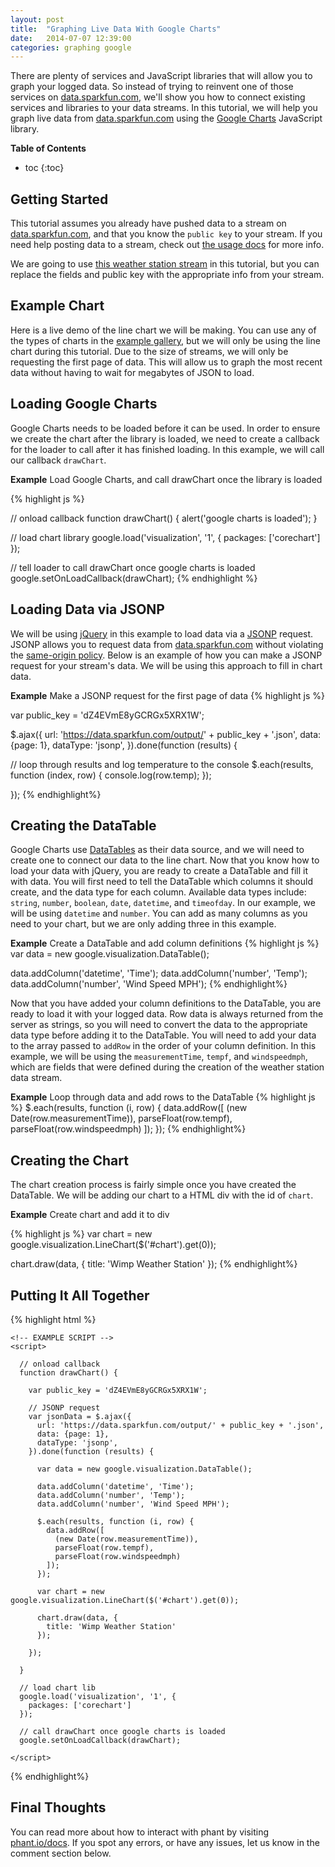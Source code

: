 ```yaml
---
layout: post
title:  "Graphing Live Data With Google Charts"
date:   2014-07-07 12:39:00
categories: graphing google
---
```


There are plenty of services and JavaScript libraries that will allow you to graph your logged data. So
instead of trying to reinvent one of those services on [data.sparkfun.com](https://data.sparkfun.com), 
we'll show you how to connect existing services and libraries to your data streams.
In this tutorial, we will help you graph live data from [data.sparkfun.com](https://data.sparkfun.com)
using the [Google Charts](https://developers.google.com/chart/) JavaScript library.

**Table of Contents**

* toc
{:toc}

## Getting Started
This tutorial assumes you already have pushed data to a stream on [data.sparkfun.com](https://data.sparkfun.com),
and that you know the `public key` to your stream.  If you need help posting data to a stream, check out
[the usage docs](/docs) for more info.

We are going to use [this weather station stream](https://data.sparkfun.com/streams/dZ4EVmE8yGCRGx5XRX1W) in this
tutorial, but you can replace the fields and public key with the appropriate info from your stream.

## Example Chart
Here is a live demo of the line chart we will be making.  You can use any of the types of charts in the
[example gallery](https://google-developers.appspot.com/chart/interactive/docs/gallery), but we will only
be using the line chart during this tutorial.  Due to the size of streams, we will only be requesting the
first page of data.  This will allow us to graph the most recent data without having to wait for megabytes of
JSON to load.

<div id="chart" style="width: 100%"></div>
<script src="//ajax.googleapis.com/ajax/libs/jquery/1.11.1/jquery.min.js"></script>
<script src="https://www.google.com/jsapi"></script>
<script>

function drawChart() {

  var jsonData = $.ajax({
    url: 'https://data.sparkfun.com/output/dZ4EVmE8yGCRGx5XRX1W.json',
    data: {page: 1},
    dataType: 'jsonp',
  }).done(function (results) {

    var data = new google.visualization.DataTable();

    data.addColumn('datetime', 'Time');
    data.addColumn('number', 'Temp');
    data.addColumn('number', 'Wind Speed MPH');

    $.each(results, function (i, v) {
      data.addRow([
        (new Date(v.measurementTime)),
        parseFloat(v.tempf),
        parseFloat(v.windspeedmph)
      ]);
    });

    var chart = new google.visualization.LineChart($('#chart').get(0));

    chart.draw(data, {
      title: 'Wimp Weather Station'
    });

  });

}

google.load('visualization', '1', {
  packages: ['corechart']
});
google.setOnLoadCallback(drawChart);

</script>

## Loading Google Charts
Google Charts needs to be loaded before it can be used. In order to ensure we create the chart after the library is
loaded, we need to create a callback for the loader to call after it has finished loading. In this example, we
will call our callback `drawChart`.

**Example** Load Google Charts, and call drawChart once the library is loaded

{% highlight js %}

// onload callback
function drawChart() {
  alert('google charts is loaded');
}

// load chart library
google.load('visualization', '1', {
  packages: ['corechart']
});

// tell loader to call drawChart once google charts is loaded
google.setOnLoadCallback(drawChart);
{% endhighlight %}

## Loading Data via JSONP
We will be using [jQuery](http://jquery.com/) in this example to load data via a [JSONP](http://en.wikipedia.org/wiki/JSONP)
request.  JSONP allows you to request data from [data.sparkfun.com](https://data.sparkfun.com) without violating the
[same-origin policy](http://en.wikipedia.org/wiki/Same-origin_policy). Below is an example of how you can make a JSONP
request for your stream's data.  We will be using this approach to fill in chart data.

**Example** Make a JSONP request for the first page of data
{% highlight js %}

var public_key = 'dZ4EVmE8yGCRGx5XRX1W';

$.ajax({
  url: 'https://data.sparkfun.com/output/' + public_key + '.json',
  data: {page: 1},
  dataType: 'jsonp',
}).done(function (results) {

  // loop through results and log temperature to the console
  $.each(results, function (index, row) {
    console.log(row.temp);
  });

});
{% endhighlight%}

## Creating the DataTable
Google Charts use [DataTables](https://google-developers.appspot.com/chart/interactive/docs/reference#DataTable)
as their data source, and we will need to create one to connect our data to the line chart. Now that you know how to load your data with jQuery,
you are ready to create a DataTable and fill it with data.  You will first need to tell the DataTable which columns it should create,
and the data type for each column.  Available data types include: `string`, `number`, `boolean`, `date`, `datetime`, and `timeofday`.
In our example, we will be using `datetime` and `number`. You can add as many columns as you need to your chart, but we are only adding three in this example.

**Example** Create a DataTable and add column definitions
{% highlight js %}
var data = new google.visualization.DataTable();

data.addColumn('datetime', 'Time');
data.addColumn('number', 'Temp');
data.addColumn('number', 'Wind Speed MPH');
{% endhighlight%}

Now that you have added your column definitions to the DataTable, you are ready to load it with your logged data. Row data
is always returned from the server as strings, so you will need to convert the data to the appropriate data type before
adding it to the DataTable.  You will need to add your data to the array passed to `addRow` in the order of your column
definition.  In this example, we will be using the `measurementTime`, `tempf`, and `windspeedmph`, which are
fields that were defined during the creation of the weather station data stream.

**Example** Loop through data and add rows to the DataTable
{% highlight js %}
$.each(results, function (i, row) {
  data.addRow([
    (new Date(row.measurementTime)),
    parseFloat(row.tempf),
    parseFloat(row.windspeedmph)
  ]);
});
{% endhighlight%}

## Creating the Chart
The chart creation process is fairly simple once you have created the DataTable.  We will be adding our chart
to a HTML div with the id of `chart`.

**Example** Create chart and add it to div

{% highlight js %}
var chart = new google.visualization.LineChart($('#chart').get(0));

chart.draw(data, {
  title: 'Wimp Weather Station'
});
{% endhighlight%}

## Putting It All Together
{% highlight html %}
<!DOCTYPE html>
<html>
  <head>
    <!-- EXTERNAL LIBS-->
    <script src="https://ajax.googleapis.com/ajax/libs/jquery/1.11.1/jquery.min.js"></script>
    <script src="https://www.google.com/jsapi"></script>

    <!-- EXAMPLE SCRIPT -->
    <script>

      // onload callback
      function drawChart() {

        var public_key = 'dZ4EVmE8yGCRGx5XRX1W';

        // JSONP request
        var jsonData = $.ajax({
          url: 'https://data.sparkfun.com/output/' + public_key + '.json',
          data: {page: 1},
          dataType: 'jsonp',
        }).done(function (results) {

          var data = new google.visualization.DataTable();

          data.addColumn('datetime', 'Time');
          data.addColumn('number', 'Temp');
          data.addColumn('number', 'Wind Speed MPH');

          $.each(results, function (i, row) {
            data.addRow([
              (new Date(row.measurementTime)),
              parseFloat(row.tempf),
              parseFloat(row.windspeedmph)
            ]);
          });

          var chart = new google.visualization.LineChart($('#chart').get(0));

          chart.draw(data, {
            title: 'Wimp Weather Station'
          });

        });

      }

      // load chart lib
      google.load('visualization', '1', {
        packages: ['corechart']
      });

      // call drawChart once google charts is loaded
      google.setOnLoadCallback(drawChart);

    </script>

  </head>
  <body>
    <div id="chart" style="width: 100%;"></div>
  </body>
</html>
{% endhighlight%}

## Final Thoughts
You can read more about how to interact with phant by visiting [phant.io/docs](/docs). If you spot any errors, or have any issues,
let us know in the comment section below.
